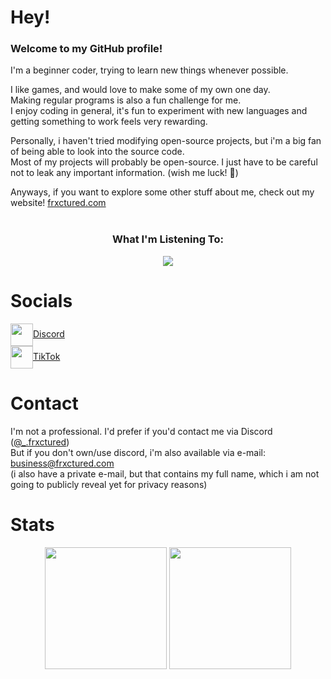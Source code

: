 # Hey!
### Welcome to my GitHub profile!  

I'm a beginner coder, trying to learn new things whenever possible.  

I like games, and would love to make some of my own one day.  
Making regular programs is also a fun challenge for me.  
I enjoy coding in general, it's fun to experiment with new languages and getting something to work feels very rewarding.

Personally, i haven't tried modifying open-source projects, but i'm a big fan of being able to look into the source code.  
Most of my projects will probably be open-source. I just have to be careful not to leak any important information. (wish me luck! 🙏)

Anyways, if you want to explore some other stuff about me, check out my website! [frxctured.com](https://frxctured.com)  
<br>  
<div align="center">
  <h3>What I'm Listening To:</h3>
  <a href="https://github.com/kittinan/spotify-github-profile">
    <img src="https://spotify-github-profile.kittinanx.com/api/view?uid=3qoysh31vk87wgh4j789k5djd&cover_image=true&theme=natemoo-re&show_offline=false&background_color=000000&interchange=true&bar_color=634eb1&bar_color_cover=false" />
  </a>
</div>


# Socials
<a href="https://discordapp.com/users/627195082499555348">
	<img align="center" height="36" src="https://static.vecteezy.com/system/resources/previews/018/930/718/original/discord-logo-discord-icon-transparent-free-png.png" />Discord
</a>  <br>
<a href="https://tiktok.com/@_.frxctured">
	<img align="center" height="36" src="https://pngimg.com/uploads/tiktok/tiktok_PNG1.png" />TikTok
</a>

# Contact
I'm not a professional. I'd prefer if you'd contact me via Discord ([@_.frxctured](https://discordapp.com/users/627195082499555348))  
But if you don't own/use discord, i'm also available via e-mail: business@frxctured.com  
(i also have a private e-mail, but that contains my full name, which i am not going to publicly reveal yet for privacy reasons)

# Stats
<p align="center">
	<img src="https://github-readme-stats.vercel.app/api?username=Frxctured&show_icons=true&theme=omni&hide_border=true" height="195px"/>
	<img src="https://github-readme-stats.vercel.app/api/top-langs/?username=Frxctured&layout=donut&theme=omni&hide_border=true" height="195px"/>
</p>
<br>
<p align="center">
	<img src="https://komarev.com/ghpvc/?username=Frxctured&style=for-the-badge&color=FF72C6" alt="" />
</p>


